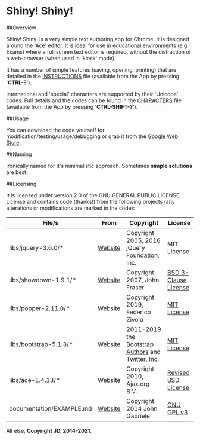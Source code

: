 # Shiny! Shiny!

##Overview

Shiny! Shiny! is a very simple text authoring app for Chrome. It is designed around the '[Ace](https://ace.c9.io)' editor. It is ideal for use in educational environments (e.g. Exams) where a full screen text editor is required, without the distraction of a web-browser (when used in 'kiosk' mode).

It has a number of simple features (saving, opening, printing) that are detailed in the [INSTRUCTIONS](documentation/INSTRUCTIONS.md) file (available from the App by pressing '__CTRL-?__').

International and 'special' characters are supported by their 'Unicode' codes. Full details and the codes can be found in the [CHARACTERS](documentation/CHARACTERS.md) file (available from the App by pressing '__CTRL-SHIFT-?__').

##Usage

You can download the code yourself for modification/testing/usage/debugging or grab it from the [Google Web Store](https://chrome.google.com/webstore/detail/shiny-shiny/ihigondjldgbcfcaabmplodljjliedaf).

##Naming

Ironically named for it's minimalistic approach. Sometimes __simple solutions__ are best.

##Licensing

It is licensed under version 2.0 of the GNU GENERAL PUBLIC LICENSE License and contains code (thanks!) from the following projects (any alterations or modifications are marked in the code):

|File/s|From|Copyright|License|
|---|---|---|---|
|libs/jquery-3.6.0/_*_|[Website](https://jquery.com/)|Copyright 2005, 2016 jQuery Foundation, Inc.|MIT License|
|libs/showdown-1.9.1/_*_|[Website](http://showdownjs.com/)|Copyright 2007, John Fraser|[BSD 3-Clause License](https://github.com/showdownjs/showdown/blob/master/license.txt)|
|libs/popper-2.11.0/_*_|[Website](https://popper.js.org/)|Copyright 2019, Federico Zivolo|[MIT License](https://github.com/floating-ui/floating-ui/blob/v2.x/LICENSE.md)|
|libs/bootstrap-5.1.3/_*_|[Website](https://getbootstrap.com)|2011-2019 the [Bootstrap Authors](https://github.com/twbs/bootstrap/graphs/contributors) and [Twitter, Inc.](https://twitter.com/)|[MIT License](https://github.com/twbs/bootstrap/blob/master/LICENSE)|
|libs/ace-1.4.13/_*_|[Website](https://ace.c9.io)|Copyright 2010, Ajax.org B.V.|[Revised BSD License](https://github.com/ajaxorg/ace/blob/master/LICENSE)|
|documentation/EXAMPLE.md|[Website](http://www.unexpected-vortices.com/sw/rippledoc/quick-markdown-example.html)|Copyright 2014 John Gabriele|[GNU GPL v3](http://www.gnu.org/licenses/)|

All else, __Copyright JD, 2014-2021__.
